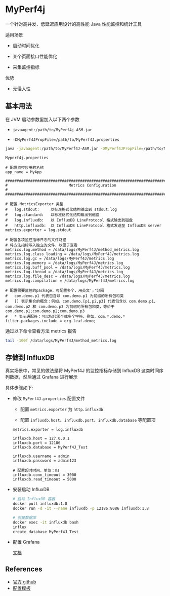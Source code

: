 # MyPerf4j

一个针对高并发、低延迟应用设计的高性能 Java 性能监控和统计工具

适用场景

- 启动时间优化

- 某个页面接口性能优化

- 采集监控指标

优势

- 无侵入性

## 基本用法

在 JVM 启动参数里加入以下两个参数

- `javaagent:/path/to/MyPerf4j-ASM.jar`

- `-DMyPerf4JPropFile=/path/to/MyPerf4J.properties`

```bash
java -javaagent:/path/to/MyPerf4J-ASM.jar -DMyPerf4JPropFile=/path/to/MyPerf4J.properties -jar yourApp.jar
```

`Myperf4j.properties`

```properties
# 配置监控应用的名称
app_name = MyApp

###############################################################################
#                           Metrics Configuration                             #
###############################################################################

# 配置 MetricsExporter 类型
#	log.stdout: 	以标准格式化结构输出到 stdout.log
#	log.standard: 	以标准格式化结构输出到磁盘
#	log.influxdb: 	以 InfluxDB LineProtocol 格式输出到磁盘
#	http.influxdb: 	以 InfluxDB LineProtocol 格式发送至 InfluxDB server
metrics.exporter = log.stdout

# 配置各项监控指标日志的文件路径
# 将方法指标写入独立的文件，以便于查看
metrics.log.method = /data/logs/MyPerf4J/method_metrics.log
metrics.log.class_loading = /data/logs/MyPerf4J/metrics.log
metrics.log.gc = /data/logs/MyPerf4J/metrics.log
metrics.log.memory = /data/logs/MyPerf4J/metrics.log
metrics.log.buff_pool = /data/logs/MyPerf4J/metrics.log
metrics.log.thread = /data/logs/MyPerf4J/metrics.log
metrics.log.file_desc = /data/logs/MyPerf4J/metrics.log
metrics.log.compilation = /data/logs/MyPerf4J/metrics.log

# 配置需要监控的package，可配置多个，用英文';'分隔
#   com.demo.p1 代表包含以 com.demo.p1 为前缀的所有包和类
#   [] 表示集合的概念：例如，com.demo.[p1,p2,p3] 代表包含以 com.demo.p1、com.demo.p2 和 com.demo.p3 为前缀的所有包和类，等价于 com.demo.p1;com.demo.p2;com.demo.p3
#   * 表示通配符：可以指代零个或多个字符，例如，com.*.demo.*
filter.packages.include = org.leaf.demo;
```

通过以下命令查看方法 metrics 报告

```bash
tail -100f /data/logs/MyPerf4J/method_metrics.log
```

## 存储到 InfluxDB

真实场景中，常见的做法是将 MyPerf4J 的监控指标存储到 InfluxDB 这类时间序列数据，然后通过 Grafana 进行展示

具体步骤如下:

- 修改 `MyPerf4J.properties` 配置文件

    - 配置 `metrics.exporter` 为 `http.influxdb`

    - 配置 `influxdb.host`、`influxdb.port`、`influxdb.database` 等配置项

    ```properties
    metrics.exporter = log.influxdb

    influxdb.host = 127.0.0.1
    influxdb.port = 12186
    influxdb.database = MyPerf4J_Test

    influxdb.username = admin
    influxdb.password = admin123

    # 配置超时时间，单位：ms
    influxdb.conn_timeout = 3000
    influxdb.read_timeout = 5000
    ```

- 安装启动 InfluxDB

    ```bash
    # 启动 InfluxDB 容器
    docker pull influxdb:1.8
    docker run -d -it --name influxdb -p 12186:8086 influxdb:1.8

    # 创建数据库
    docker exec -it influxdb bash
    influx
    create database MyPerf4J_Test
    ```

- 配置 Grafana

    [文档](https://github.com/LinShunKang/MyPerf4J/wiki/Grafana_)


## References

- [官方 github](https://github.com/LinShunKang/MyPerf4J)
- [配置模板](https://github.com/LinShunKang/Objects/blob/master/jars/MyPerf4J-3.x.properties)